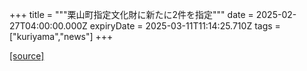 +++
title = """栗山町指定文化財に新たに2件を指定"""
date = 2025-02-27T04:00:00.000Z
expiryDate = 2025-03-11T11:14:25.710Z
tags = ["kuriyama","news"]
+++


[[source]](https://www.town.kuriyama.hokkaido.jp/soshiki/55/30159.html)
